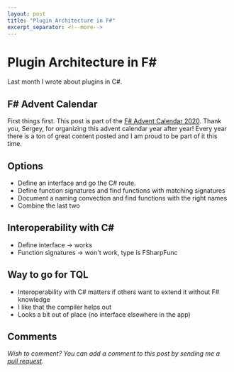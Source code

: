 ```yaml
---
layout: post
title: "Plugin Architecture in F#"
excerpt_separator: <!--more-->
---
```


# Plugin Architecture in F#
Last month I wrote about plugins in C#.

<!--more-->

## F# Advent Calendar
First things first. This post is part of the [F# Advent Calendar 2020](https://sergeytihon.com/2020/10/22/f-advent-calendar-in-english-2020/). Thank you, Sergey, for organizing this advent calendar year after year! Every year there is a ton of great content posted and I am proud to be part of it this time.

## Options
- Define an interface and go the C# route.
- Define function signatures and find functions with matching signatures
- Document a naming convection and find functions with the right names
- Combine the last two

## Interoperability with C#
- Define interface -> works
- Function signatures -> won't work, type is FSharpFunc

## Way to go for TQL
- Interoperability with C# matters if others want to extend it without F# knowledge
- I like that the compiler helps out
- Looks a bit out of place (no interface elsewhere in the app)

## Comments
_Wish to comment? You can add a comment to this post by sending me a [pull request](https://github.com/janssen-io/janssen-io.github.io#readme)._
